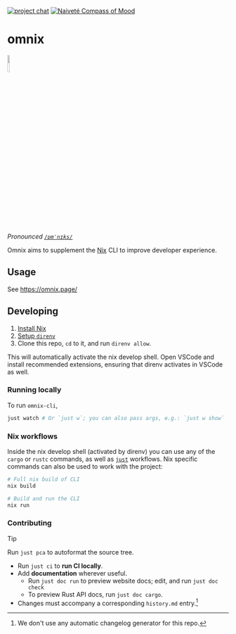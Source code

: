 [![project chat](https://img.shields.io/github/discussions/juspay/omnix)](https://github.com/juspay/omnix/discussions)
[![Naiveté Compass of Mood](https://img.shields.io/badge/naïve-FF10F0)](https://compass.naivete.me/ "This project follows the 'Naiveté Compass of Mood'")

# omnix

<img width="10%" src="./doc/src/favicon.svg">

*Pronounced [`/ɒmˈnɪks/`](https://ipa-reader.com/?text=%C9%92m%CB%88n%C9%AAks&voice=Geraint)*

Omnix aims to supplement the [Nix](https://nixos.asia/en/nix) CLI to improve developer experience.

## Usage

See <https://omnix.page/>

## Developing

1. [Install Nix](https://nixos.asia/en/install)
1. [Setup `direnv`](https://nixos.asia/en/direnv)
1. Clone this repo, `cd` to it, and run `direnv allow`.

This will automatically activate the nix develop shell. Open VSCode and install recommended extensions, ensuring that direnv activates in VSCode as well.

### Running locally

To run `omnix-cli`,

```sh
just watch # Or `just w`; you can also pass args, e.g.: `just w show`
```

### Nix workflows

Inside the nix develop shell (activated by direnv) you can use any of the `cargo` or `rustc` commands, as well as [`just`](https://just.systems/) workflows. Nix specific commands can also be used to work with the project:

```sh
# Full nix build of CLI
nix build

# Build and run the CLI
nix run
```

### Contributing

>[!TIP]
> Run `just pca` to autoformat the source tree.

- Run `just ci` to **run CI locally**.
- Add **documentation** wherever useful.
    - Run `just doc run` to preview website docs; edit, and run `just doc check`
    - To preview Rust API docs, run `just doc cargo`.
- Changes must accompany a corresponding `history.md` entry.[^cc]

[^cc]: We don't use any automatic changelog generator for this repo.
